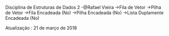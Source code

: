 Disciplina de Estruturas de Dados 2 -@Rafael Vieira
->Fila de Vetor
->Pilha de Vetor
->Fila Encadeada (No)
->Pilha Encadeada (No)
->Lista Duplamente Encadeada (No)

Atualização : 21 de março de 2018